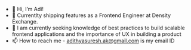 - 👋 Hi, I’m Adi!
- 💼 Currentlty shipping features as a Frontend Engineer at Density Exchange.
- 🌱 I am currently seeking knowledge of best practices to build scalable frontend applications and the importance of UX in building a product
- 📫 How to reach me - adithyasuresh.ak@gmail.com is my email ID

<!---
adi-0104/adi-0104 is a ✨ special ✨ repository because its `README.md` (this file) appears on your GitHub profile.
You can click the Preview link to take a look at your changes.
--->
